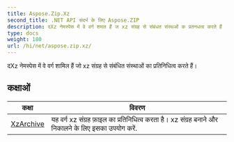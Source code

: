 ```yaml
---
title: Aspose.Zip.Xz
second_title: .NET API संदर्भ के लिए Aspose.ZIP
description: दXz नेमस्पेस में वे वर्ग शमल हैं ज xz संग्रह से संबंधत संस्थओं क प्रतनधत्व करते हैं
type: docs
weight: 180
url: /hi/net/aspose.zip.xz/
---
```

दXz नेमस्पेस में वे वर्ग शामिल हैं जो xz संग्रह से संबंधित संस्थाओं का प्रतिनिधित्व करते हैं।

## कक्षाओं

| कक्षा | विवरण |
| --- | --- |
| [XzArchive](./xzarchive/) | यह वर्ग xz संग्रह फ़ाइल का प्रतिनिधित्व करता है। xz संग्रह बनाने और निकालने के लिए इसका उपयोग करें. |


